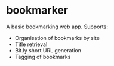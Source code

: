 # bookmarker

A basic bookmarking web app. Supports:
* Organisation of bookmarks by site
* Title retrieval
* Bit.ly short URL generation
* Tagging of bookmarks  